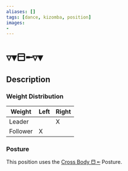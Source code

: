 ```yaml
---
aliases: [] 
tags: [dance, kizomba, position] 
images:
-
---
```

# ▿▾⬒╾▿▾
## Description
### Weight Distribution
| Weight   | Left | Right |
| -------- | ---- | ----- |
| Leader   |      |   X    |
| Follower |  X    |       |

### Posture
This position uses the [Cross Body ⬒ ╾](Postures/Cross%20Body%20⬒%20╾.md) Posture. 